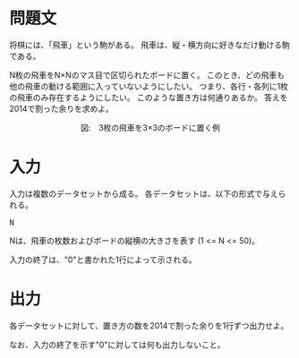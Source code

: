 問題文
==
将棋には、「飛車」という駒がある。
飛車は、縦・横方向に好きなだけ動ける駒である。

N枚の飛車をN×Nのマス目で区切られたボードに置く。
このとき、どの飛車も他の飛車の動ける範囲に入っていないようにしたい。
つまり、各行・各列に1枚の飛車のみ存在するようにしたい。
このような置き方は何通りあるか。
答えを2014で割った余りを求めよ。

<center>
図:　3枚の飛車を3×3のボードに置く例
</center>

入力
==
入力は複数のデータセットから成る。
各データセットは、以下の形式で与えられる。

<pre>
N
</pre>

Nは、飛車の枚数およびボードの縦横の大きさを表す (1 <= N <= 50)。

入力の終了は、"0"と書かれた1行によって示される。


出力
==

各データセットに対して、置き方の数を2014で割った余りを1行ずつ出力せよ。

なお、入力の終了を示す"0"に対しては何も出力しないこと。

